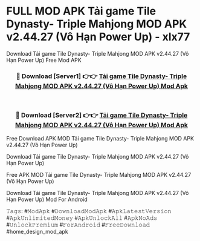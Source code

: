 # FULL MOD APK Tải game Tile Dynasty- Triple Mahjong MOD APK v2.44.27 (Vô Hạn Power Up) - xlx77
Download Tải game Tile Dynasty- Triple Mahjong MOD APK v2.44.27 (Vô Hạn Power Up) Free Mod APK

<div align="center">
<h3>🔴 Download [Server1] 👉👉 <a href="https://apk-comot.site?title=Tải_game_Tile_Dynasty-_Triple_Mahjong_MOD_APK_v2.44.27_(Vô_Hạn_Power_Up)">Tải game Tile Dynasty- Triple Mahjong MOD APK v2.44.27 (Vô Hạn Power Up) Mod Apk</a></h3><br>

<h3>🔴 Download [Server2] 👉👉 <a href="https://apk-comot.site?title=Tải_game_Tile_Dynasty-_Triple_Mahjong_MOD_APK_v2.44.27_(Vô_Hạn_Power_Up)">Tải game Tile Dynasty- Triple Mahjong MOD APK v2.44.27 (Vô Hạn Power Up) Mod Apk</a></h3>
</div>


Free Download APK MOD Tải game Tile Dynasty- Triple Mahjong MOD APK v2.44.27 (Vô Hạn Power Up)

Download Tải game Tile Dynasty- Triple Mahjong MOD APK v2.44.27 (Vô Hạn Power Up) 

Free APK MOD Tải game Tile Dynasty- Triple Mahjong MOD APK v2.44.27 (Vô Hạn Power Up) 

Download Tải game Tile Dynasty- Triple Mahjong MOD APK v2.44.27 (Vô Hạn Power Up) Mod For Android

𝚃𝚊𝚐𝚜: #𝙼𝚘𝚍𝙰𝚙𝚔 #𝙳𝚘𝚠𝚗𝚕𝚘𝚊𝚍𝙼𝚘𝚍𝙰𝚙𝚔 #𝙰𝚙𝚔𝙻𝚊𝚝𝚎𝚜𝚝𝚅𝚎𝚛𝚜𝚒𝚘𝚗 #𝙰𝚙𝚔𝚄𝚗𝚕𝚒𝚖𝚒𝚝𝚎𝚍𝙼𝚘𝚗𝚎𝚢 #𝙰𝚙𝚔𝚄𝚗𝚕𝚘𝚌𝚔𝙰𝚕𝚕 #𝙰𝚙𝚔𝙽𝚘𝙰𝚍𝚜 #𝚄𝚗𝚕𝚘𝚌𝚔𝙿𝚛𝚎𝚖𝚒𝚞𝚖 #𝙵𝚘𝚛𝙰𝚗𝚍𝚛𝚘𝚒𝚍 #𝙵𝚛𝚎𝚎𝙳𝚘𝚠𝚗𝚕𝚘𝚊𝚍 #home_design_mod_apk